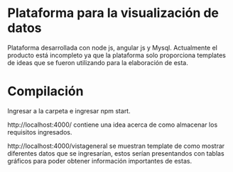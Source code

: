 # Plataforma para la visualización de datos
Plataforma desarrollada con node js, angular js y Mysql. Actualmente el producto está incompleto ya que la plataforma solo proporciona templates de ideas que se fueron utilizando para la elaboración de esta.

# Compilación
Ingresar a la carpeta e ingresar npm start.

http://localhost:4000/ contiene una idea acerca de como almacenar los requisitos ingresados.

http://localhost:4000/vistageneral se muestran template de como mostrar diferentes datos que se ingresarían, estos serían presentandos con tablas gráficos para poder obtener información importantes de estas.

